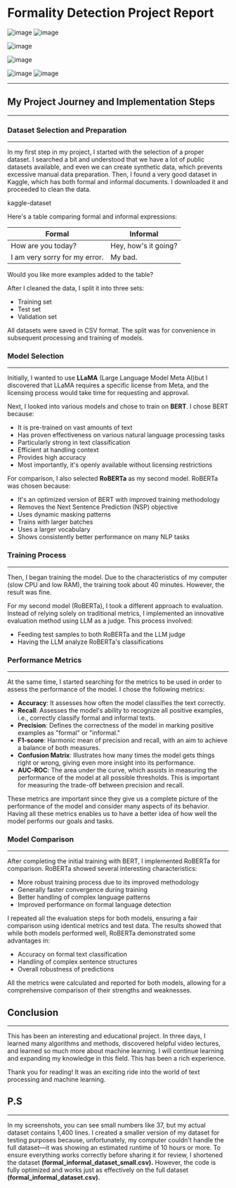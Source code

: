 # Formality Detection Project Report

![image](https://github.com/user-attachments/assets/04700ef1-765f-4406-b2d2-21bfbfb1a9fe)  ![image](https://github.com/user-attachments/assets/e17c821c-d8ba-4d9d-88f6-a21f0a41234e)

![image](https://github.com/user-attachments/assets/ae8da7b0-075b-4d9f-862c-cb5a0fa9b4b1)

![image](https://github.com/user-attachments/assets/2062375d-0539-4de0-96aa-b681a0a9f22b)

![image](https://github.com/user-attachments/assets/6a86a744-b9ef-4e08-abbf-832df069d523)  ![image](https://github.com/user-attachments/assets/d669f7de-68ef-4b01-b4f3-c48959b57205)



___

## My Project Journey and Implementation Steps
___

### Dataset Selection and Preparation
___
In my first step in my project, I started with the selection of a proper dataset. I searched a bit and understood that we have a lot of public datasets available, and even we can create synthetic data, which prevents excessive manual data preparation.
Then, I found a very good dataset in Kaggle, which has both formal and informal documents. 
I downloaded it and proceeded to clean the data.

kaggle-dataset

Here's a table comparing formal and informal expressions:

| **Formal**                  | **Informal**              |
|-----------------------------|--------------------------|
| How are you today?          | Hey, how's it going?    |
| I am very sorry for my error. | My bad.                |

Would you like more examples added to the table?

After I cleaned the data, I split it into three sets:
- Training set
- Test set
- Validation set

All datasets were saved in CSV format. The split was for convenience in subsequent processing and training of models.

### Model Selection
___
Initially, I wanted to use **LLaMA** (Large Language Model Meta AI)but I discovered that LLaMA requires a specific license from Meta, and the licensing process would take time for requesting and approval.

Next, I looked into various models and chose to train on **BERT**. I chose BERT because:
- It is pre-trained on vast amounts of text
- Has proven effectiveness on various natural language processing tasks
- Particularly strong in text classification
- Efficient at handling context
- Provides high accuracy
- Most importantly, it's openly available without licensing restrictions

For comparison, I also selected **RoBERTa** as my second model. RoBERTa was chosen because:
- It's an optimized version of BERT with improved training methodology
- Removes the Next Sentence Prediction (NSP) objective
- Uses dynamic masking patterns
- Trains with larger batches
- Uses a larger vocabulary
- Shows consistently better performance on many NLP tasks

### Training Process
___
Then, I began training the model. Due to the characteristics of my computer (slow CPU and low RAM), the training took about 40 minutes. However, the result was fine.

For my second model (RoBERTa), I took a different approach to evaluation. Instead of relying solely on traditional metrics, I implemented an innovative evaluation method using LLM as a judge. This process involved:
- Feeding test samples to both RoBERTa and the LLM judge
- Having the LLM analyze RoBERTa's classifications


### Performance Metrics
___
At the same time, I started searching for the metrics to be used in order to assess the performance of the model. I chose the following metrics:

- **Accuracy**: It assesses how often the model classifies the text correctly.
- **Recall**: Assesses the model's ability to recognize all positive examples, i.e., correctly classify formal and informal texts.
- **Precision**: Defines the correctness of the model in marking positive examples as "formal" or "informal."
- **F1-score**: Harmonic mean of precision and recall, with an aim to achieve a balance of both measures.
- **Confusion Matrix**: Illustrates how many times the model gets things right or wrong, giving even more insight into its performance.
- **AUC-ROC**: The area under the curve, which assists in measuring the performance of the model at all possible thresholds.
This is important for measuring the trade-off between precision and recall.

These metrics are important since they give us a complete picture of the performance of the model and consider many aspects of its behavior. Having all these metrics enables us to have a better idea of how well the model performs our goals and tasks.

### Model Comparison
___
After completing the initial training with BERT, I implemented RoBERTa for comparison. RoBERTa showed several interesting characteristics:
- More robust training process due to its improved methodology
- Generally faster convergence during training
- Better handling of complex language patterns
- Improved performance on formal language detection

I repeated all the evaluation steps for both models, ensuring a fair comparison using identical metrics and test data. The results showed that while both models performed well, RoBERTa demonstrated some advantages in:
- Accuracy on formal text classification
- Handling of complex sentence structures
- Overall robustness of predictions

All the metrics were calculated and reported for both models, allowing for a comprehensive comparison of their strengths and weaknesses.

## Conclusion
___
This has been an interesting and educational project. In three days, I learned many algorithms and methods,
discovered helpful video lectures, and learned so much more about machine learning. I will continue learning and expanding my knowledge in this field.
This has been a rich experience.

Thank you for reading! It was an exciting ride into the world of text processing and machine learning. 

## P.S
___

In my screenshots, you can see small numbers like 37,
but my actual dataset contains 1,400 lines.
I created a smaller version of my dataset for testing purposes
because, unfortunately, my computer couldn't handle the full
dataset—it was showing an estimated runtime of 10 hours or more.
To ensure everything works correctly before sharing it for review,
I shortened the dataset **(formal_informal_dataset_small.csv).**
However, the code is fully optimized and works just as
effectively on the full dataset **(formal_informal_dataset.csv).**
